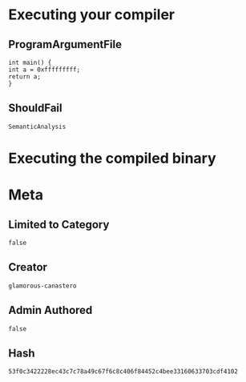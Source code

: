 # Executing your compiler

## ProgramArgumentFile

```
int main() {
int a = 0xfffffffff;
return a;
}
```

## ShouldFail

```
SemanticAnalysis
```

# Executing the compiled binary

# Meta

## Limited to Category

```
false
```

## Creator

```
glamorous-canastero
```

## Admin Authored

```
false
```

## Hash

```
53f0c3422228ec43c7c78a49c67f6c8c406f84452c4bee33160633703cdf4102
```
